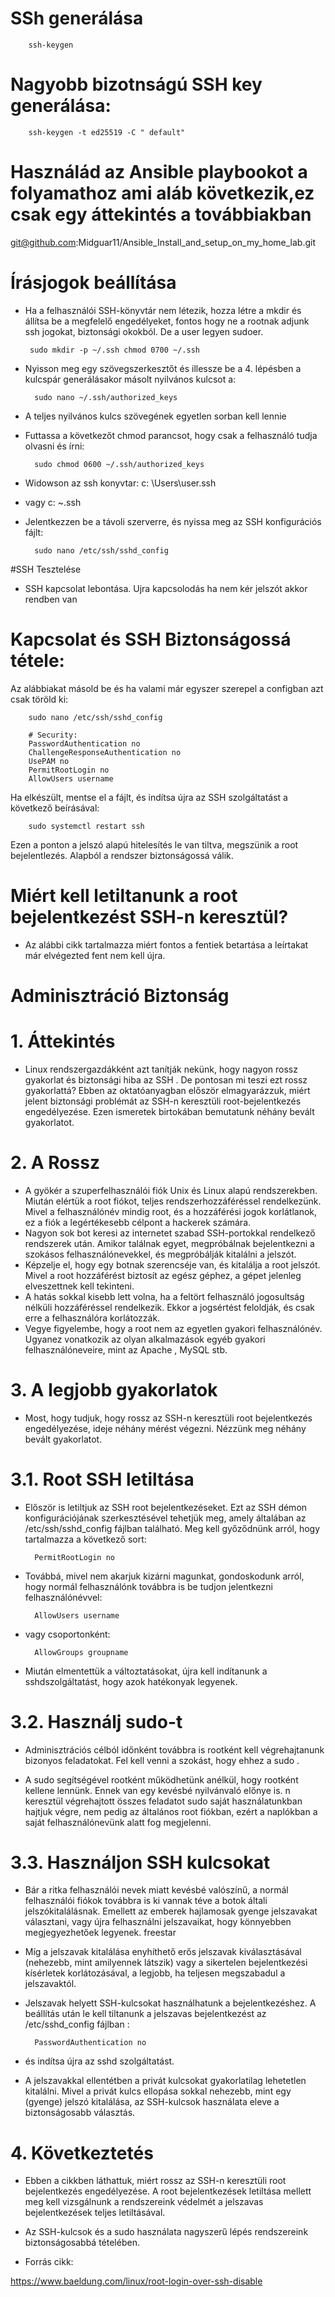 # SSh generálása

        ssh-keygen

# Nagyobb bizotnságú SSH key generálása:

        ssh-keygen -t ed25519 -C " default"

# Használád az Ansible playbookot a folyamathoz ami aláb következik,ez csak egy áttekintés a továbbiakban

git@github.com:Midguar11/Ansible_Install_and_setup_on_my_home_lab.git



# Írásjogok beállítása

- Ha a felhasználói SSH-könyvtár nem létezik, hozza létre a mkdir
és állítsa be a megfelelő engedélyeket, fontos hogy ne a  rootnak adjunk ssh jogokat, biztonsági okokból.
De a user legyen sudoer.

       sudo mkdir -p ~/.ssh chmod 0700 ~/.ssh

- Nyisson meg egy szövegszerkesztőt
és illessze be a 4. lépésben a kulcspár generálásakor másolt nyilvános kulcsot a:

        sudo nano ~/.ssh/authorized_keys
        
- A teljes nyilvános kulcs szövegének egyetlen sorban kell lennie

- Futtassa a következőt chmod parancsot, hogy csak a felhasználó tudja olvasni és írni:

        sudo chmod 0600 ~/.ssh/authorized_keys

- Widowson az ssh konyvtar: c: \Users\user\.ssh
- vagy c: ~\.ssh

- Jelentkezzen be a távoli szerverre, és nyissa meg az SSH konfigurációs fájlt:

        sudo nano /etc/ssh/sshd_config



#SSH Tesztelése

- SSH kapcsolat lebontása. Ujra kapcsolodás ha nem kér jelszót akkor rendben van

# Kapcsolat és SSH Biztonságossá tétele:

Az alábbiakat másold be és ha valami már egyszer szerepel a configban azt csak töröld ki:

        sudo nano /etc/ssh/sshd_config
        
        # Security:
        PasswordAuthentication no
        ChallengeResponseAuthentication no
        UsePAM no
        PermitRootLogin no
        AllowUsers username
        

Ha elkészült, mentse el a fájlt, és indítsa újra az SSH szolgáltatást a következő beírásával:

        sudo systemctl restart ssh

Ezen a ponton a jelszó alapú hitelesítés le van tiltva, megszünik a root bejelentlezés. Alapból a rendszer biztonságossá válik. 



# Miért kell letiltanunk a root bejelentkezést SSH-n keresztül?

- Az alábbi cikk tartalmazza miért fontos a fentiek betartása a leírtakat már elvégezted fent nem kell újra.

# Adminisztráció Biztonság 

# 1. Áttekintés

- Linux rendszergazdákként azt tanítják nekünk, hogy nagyon rossz gyakorlat és biztonsági hiba az SSH . De pontosan mi teszi ezt rossz gyakorlattá?
Ebben az oktatóanyagban először elmagyarázzuk, miért jelent biztonsági problémát az SSH-n keresztüli root-bejelentkezés engedélyezése. Ezen ismeretek birtokában bemutatunk néhány bevált gyakorlatot.

# 2. A Rossz

- A gyökér a szuperfelhasználói fiók Unix és Linux alapú rendszerekben. Miután elértük a root fiókot, teljes rendszerhozzáféréssel rendelkezünk. Mivel a felhasználónév mindig root, és a hozzáférési jogok korlátlanok, ez a fiók a legértékesebb célpont a hackerek számára.
- Nagyon sok bot keresi az internetet szabad SSH-portokkal rendelkező rendszerek után. Amikor találnak egyet, megpróbálnak bejelentkezni a szokásos felhasználónevekkel, és megpróbálják kitalálni a jelszót.
- Képzelje el, hogy egy botnak szerencséje van, és kitalálja a root jelszót. Mivel a root hozzáférést biztosít az egész géphez, a gépet jelenleg elveszettnek kell tekinteni.
- A hatás sokkal kisebb lett volna, ha a feltört felhasználó jogosultság nélküli hozzáféréssel rendelkezik. Ekkor a jogsértést feloldják, és csak erre a felhasználóra korlátozzák.
- Vegye figyelembe, hogy a root nem az egyetlen gyakori felhasználónév. Ugyanez vonatkozik az olyan alkalmazások egyéb gyakori felhasználóneveire, mint az Apache , MySQL stb.

# 3. A legjobb gyakorlatok

- Most, hogy tudjuk, hogy rossz az SSH-n keresztüli root bejelentkezés engedélyezése, ideje néhány mérést végezni. Nézzünk meg néhány bevált gyakorlatot.

# 3.1. Root SSH letiltása

- Először is letiltjuk az SSH root bejelentkezéseket. Ezt az SSH démon konfigurációjának szerkesztésével tehetjük meg, amely általában az /etc/ssh/sshd_config fájlban található. Meg kell győződnünk arról, hogy tartalmazza a következő sort:

        PermitRootLogin no

- Továbbá, mivel nem akarjuk kizárni magunkat, gondoskodunk arról, hogy normál felhasználónk továbbra is be tudjon jelentkezni felhasználónévvel:

        AllowUsers username

- vagy csoportonként:

        AllowGroups groupname

- Miután elmentettük a változtatásokat, újra kell indítanunk a sshdszolgáltatást, hogy azok hatékonyak legyenek.

# 3.2. Használj sudo-t

- Adminisztrációs célból időnként továbbra is rootként kell végrehajtanunk bizonyos feladatokat. Fel kell venni a szokást, hogy ehhez a sudo .

- A sudo segítségével rootként működhetünk anélkül, hogy rootként kellene lennünk. Ennek van egy kevésbé nyilvánvaló előnye is. n keresztül végrehajtott összes feladatot sudo saját használatunkban hajtjuk végre, nem pedig az általános root fiókban, ezért a naplókban a saját felhasználónevünk alatt fog megjelenni.

# 3.3. Használjon SSH kulcsokat

- Bár a ritka felhasználói nevek miatt kevésbé valószínű, a normál felhasználói fiókok továbbra is ki vannak téve a botok általi jelszókitalálásnak. Emellett az emberek hajlamosak gyenge jelszavakat választani, vagy újra felhasználni jelszavaikat, hogy könnyebben megjegyezhetőek legyenek.
freestar
- Míg a jelszavak kitalálása enyhíthető erős jelszavak kiválasztásával (nehezebb, mint amilyennek látszik) vagy a sikertelen bejelentkezési kísérletek korlátozásával, a legjobb, ha teljesen megszabadul a jelszavaktól.
- Jelszavak helyett SSH-kulcsokat használhatunk a bejelentkezéshez. A beállítás után le kell tiltanunk a jelszavas bejelentkezést az /etc/sshd_config fájlban :

        PasswordAuthentication no

- és indítsa újra az sshd szolgáltatást.

- A jelszavakkal ellentétben a privát kulcsokat gyakorlatilag lehetetlen kitalálni. Mivel a privát kulcs ellopása sokkal nehezebb, mint egy (gyenge) jelszó kitalálása, az SSH-kulcsok használata eleve a biztonságosabb választás.

# 4. Következtetés

- Ebben a cikkben láthattuk, miért rossz az SSH-n keresztüli root bejelentkezés engedélyezése. A root bejelentkezések letiltása mellett meg kell vizsgálnunk a rendszereink védelmét a jelszavas bejelentkezések teljes letiltásával.

- Az SSH-kulcsok és a sudo használata nagyszerű lépés rendszereink biztonságosabbá tételében.

- Forrás cikk:

https://www.baeldung.com/linux/root-login-over-ssh-disable






